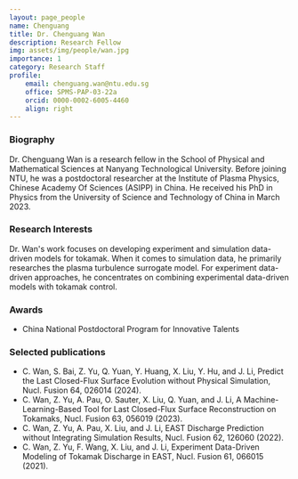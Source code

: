 ```yaml
---
layout: page_people
name: Chenguang
title: Dr. Chenguang Wan
description: Research Fellow
img: assets/img/people/wan.jpg
importance: 1
category: Research Staff
profile:
    email: chenguang.wan@ntu.edu.sg
    office: SPMS-PAP-03-22a
    orcid: 0000-0002-6005-4460
    align: right
---
```


### Biography 

Dr. Chenguang Wan is a research fellow in the School of Physical and Mathematical Sciences at Nanyang Technological University. Before joining NTU, he was a postdoctoral researcher at the Institute of Plasma Physics, Chinese Academy Of Sciences (ASIPP) in China. He received his PhD in Physics from the University of Science and Technology of China in March 2023. 

### Research Interests 

Dr. Wan's work focuses on developing experiment and simulation data-driven models for tokamak. When it comes to simulation data, he primarily researches the plasma turbulence surrogate model. For experiment data-driven approaches, he concentrates on combining experimental data-driven models with tokamak control.

### Awards

- China National Postdoctoral Program for Innovative Talents

### Selected publications

- C. Wan, S. Bai, Z. Yu, Q. Yuan, Y. Huang, X. Liu, Y. Hu, and J. Li, Predict the Last Closed-Flux Surface Evolution without Physical Simulation, Nucl. Fusion 64, 026014 (2024).
- C. Wan, Z. Yu, A. Pau, O. Sauter, X. Liu, Q. Yuan, and J. Li, A Machine-Learning-Based Tool for Last Closed-Flux Surface Reconstruction on Tokamaks, Nucl. Fusion 63, 056019 (2023).
- C. Wan, Z. Yu, A. Pau, X. Liu, and J. Li, EAST Discharge Prediction without Integrating Simulation Results, Nucl. Fusion 62, 126060 (2022).
- C. Wan, Z. Yu, F. Wang, X. Liu, and J. Li, Experiment Data-Driven Modeling of Tokamak Discharge in EAST, Nucl. Fusion 61, 066015 (2021).
